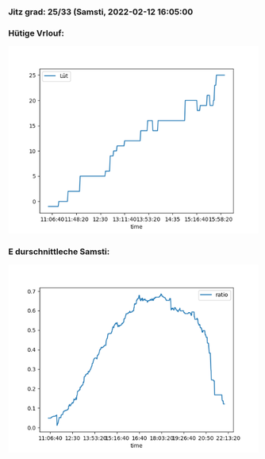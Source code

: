 ### Jitz grad: 25/33 (Samsti, 2022-02-12 16:05:00

### Hütige Vrlouf:
![Graph](Today.png)

### E durschnittleche Samsti:
![Graph](Samsti.png)
